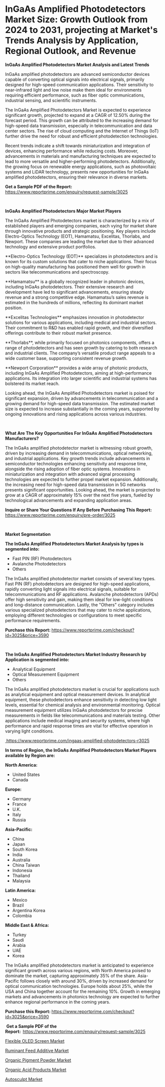 <p><h1>InGaAs Amplified Photodetectors Market Size: Growth Outlook from 2024 to 2031, projecting at Market's Trends Analysis by Application, Regional Outlook, and Revenue</h1></p><p><strong>InGaAs Amplified Photodetectors Market Analysis and Latest Trends</strong></p>
<p><p>InGaAs amplified photodetectors are advanced semiconductor devices capable of converting optical signals into electrical signals, primarily designed for high-speed communication applications. Their sensitivity to near-infrared light and low noise make them ideal for environments requiring efficient performance, such as fiber optic communications, industrial sensing, and scientific instruments.</p><p>The InGaAs Amplified Photodetectors Market is expected to experience significant growth, projected to expand at a CAGR of 12.50% during the forecast period. This growth can be attributed to the increasing demand for high-speed data transmission, especially in telecommunication and data center sectors. The rise of cloud computing and the Internet of Things (IoT) further drive the need for robust and efficient photodetection technologies.</p><p>Recent trends indicate a shift towards miniaturization and integration of devices, enhancing performance while reducing costs. Moreover, advancements in materials and manufacturing techniques are expected to lead to more versatile and higher-performing photodetectors. Additionally, the growing focus on renewable energy applications, such as photovoltaic systems and LiDAR technology, presents new opportunities for InGaAs amplified photodetectors, ensuring their relevance in diverse markets.</p></p>
<p><strong>Get a Sample PDF of the Report:&nbsp;</strong> <a href="https://www.reportprime.com/enquiry/request-sample/3025">https://www.reportprime.com/enquiry/request-sample/3025</a></p>
<p>&nbsp;</p>
<p><strong>InGaAs Amplified Photodetectors Major Market Players</strong></p>
<p><p>The InGaAs Amplified Photodetectors market is characterized by a mix of established players and emerging companies, each vying for market share through innovative products and strategic positioning. Key players include Electro-Optics Technology (EOT), Hamamatsu, Excelitas, Thorlabs, and Newport. These companies are leading the market due to their advanced technology and extensive product portfolios.</p><p>**Electro-Optics Technology (EOT)** specializes in photodetectors and is known for its custom solutions that cater to niche applications. Their focus on high-quality manufacturing has positioned them well for growth in sectors like telecommunications and spectroscopy.</p><p>**Hamamatsu** is a globally recognized leader in photonic devices, including InGaAs photodetectors. Their extensive research and development have led to significant advancements, ensuring steady revenue and a strong competitive edge. Hamamatsu’s sales revenue is estimated in the hundreds of millions, reflecting its dominant market position.</p><p>**Excelitas Technologies** emphasizes innovation in photodetector solutions for various applications, including medical and industrial sectors. Their commitment to R&D has enabled rapid growth, and their diversified offerings contribute to their robust market presence.</p><p>**Thorlabs**, while primarily focused on photonics components, offers a range of photodetectors and has seen growth by catering to both research and industrial clients. The company’s versatile product range appeals to a wide customer base, supporting consistent revenue growth.</p><p>**Newport Corporation** provides a wide array of photonic products, including InGaAs Amplified Photodetectors, aiming at high-performance applications. Its integration into larger scientific and industrial systems has bolstered its market reach.</p><p>Looking ahead, the InGaAs Amplified Photodetectors market is poised for significant expansion, driven by advancements in telecommunication and a growing demand for high-speed data transmission. The estimated market size is expected to increase substantially in the coming years, supported by ongoing innovations and rising applications across various industries.</p></p>
<p>&nbsp;</p>
<p><strong>What Are The Key Opportunities For InGaAs Amplified Photodetectors Manufacturers?</strong></p>
<p><p>The InGaAs amplified photodetector market is witnessing robust growth, driven by increasing demand in telecommunications, optical networking, and industrial applications. Key growth trends include advancements in semiconductor technologies enhancing sensitivity and response time, alongside the rising adoption of fiber optic systems. Innovations in miniaturization and integration with advanced signal processing technologies are expected to further propel market expansion. Additionally, the increasing need for high-speed data transmission in 5G networks presents significant opportunities. Looking ahead, the market is projected to grow at a CAGR of approximately 15% over the next five years, fueled by technological advancements and expanding application areas.</p></p>
<p><strong>Inquire or Share Your Questions If Any Before Purchasing This Report:</strong> <a href="https://www.reportprime.com/enquiry/pre-order/3025">https://www.reportprime.com/enquiry/pre-order/3025</a></p>
<p>&nbsp;</p>
<p><strong>Market Segmentation</strong></p>
<p><strong>The InGaAs Amplified Photodetectors Market Analysis by types is segmented into:</strong></p>
<p><ul><li>Fast PIN (RF) Photodetectors</li><li>Avalanche Photodetectors</li><li>Others</li></ul></p>
<p><p>The InGaAs amplified photodetector market consists of several key types. Fast PIN (RF) photodetectors are designed for high-speed applications, rapidly converting light signals into electrical signals, suitable for telecommunications and RF applications. Avalanche photodetectors (APDs) offer high sensitivity and gain, making them ideal for low-light conditions and long-distance communication. Lastly, the "Others" category includes various specialized photodetectors that may cater to niche applications, employing different technologies or configurations to meet specific performance requirements.</p></p>
<p><strong>Purchase this Report:&nbsp;</strong><a href="https://www.reportprime.com/checkout?id=3025&price=3590">https://www.reportprime.com/checkout?id=3025&price=3590</a></p>
<p>&nbsp;</p>
<p><strong>The InGaAs Amplified Photodetectors Market Industry Research by Application is segmented into:</strong></p>
<p><ul><li>Analytical Equipment</li><li>Optical Measurement Equipment</li><li>Others</li></ul></p>
<p><p>The InGaAs amplified photodetectors market is crucial for applications such as analytical equipment and optical measurement devices. In analytical equipment, these photodetectors enhance sensitivity in detecting low light levels, essential for chemical analysis and environmental monitoring. Optical measurement equipment utilizes InGaAs photodetectors for precise measurements in fields like telecommunications and materials testing. Other applications include medical imaging and security systems, where high performance and rapid response times are vital for effective operation in varying light conditions.</p></p>
<p><a href="https://www.reportprime.com/ingaas-amplified-photodetectors-r3025">&nbsp;https://www.reportprime.com/ingaas-amplified-photodetectors-r3025</a></p>
<p><strong>In terms of Region, the InGaAs Amplified Photodetectors Market Players available by Region are:</strong></p>
<p>
    <p> <strong> North America: </strong>
        <ul>
            <li>United States</li>
            <li>Canada</li>
        </ul>
        </p> 
    <p> <strong> Europe: </strong>
        <ul>
            <li>Germany</li>
            <li>France</li>
            <li>U.K.</li>
            <li>Italy</li>
            <li>Russia</li>
        </ul>
        </p> 
    <p> <strong> Asia-Pacific: </strong>
        <ul>
            <li>China</li>
            <li>Japan</li>
            <li>South Korea</li>
            <li>India</li>
            <li>Australia</li>
            <li>China Taiwan</li>
            <li>Indonesia</li>
            <li>Thailand</li>
            <li>Malaysia</li>
        </ul>
        </p> 
    <p> <strong> Latin America: </strong>
        <ul>
            <li>Mexico</li>
            <li>Brazil</li>
            <li>Argentina Korea</li>
            <li>Colombia</li>
        </ul>
        </p> 
    <p> <strong> Middle East & Africa: </strong>
        <ul>
            <li>Turkey</li>
            <li>Saudi</li>
            <li>Arabia</li>
            <li>UAE</li>
            <li>Korea</li>
        </ul>
    </p>
    </p>
<p><p>The InGaAs amplified photodetectors market is anticipated to experience significant growth across various regions, with North America poised to dominate the market, capturing approximately 35% of the share. Asia-Pacific follows closely with around 30%, driven by increased demand for optical communication technologies. Europe holds about 25%, while the USA and China together account for the remaining 10%. Growth in emerging markets and advancements in photonics technology are expected to further enhance regional performance in the coming years.</p></p>
<p><strong>Purchase this Report: </strong><a href="https://www.reportprime.com/checkout?id=3025&price=3590">https://www.reportprime.com/checkout?id=3025&price=3590</a></p>
<p>&nbsp;<strong>Get a Sample PDF of the Report:&nbsp;&nbsp;</strong><a href="https://www.reportprime.com/enquiry/request-sample/3025">https://www.reportprime.com/enquiry/request-sample/3025</a></p>
<p><strong></strong></p>
<p><p><a href="https://www.linkedin.com/pulse/flexible-oled-screen-market-global-regional-analysis-nye2f?trackingId=URZUw%2FnbTgSFfuijZ8CncA%3D%3D">Flexible OLED Screen Market</a></p><p><a href="https://issuu.com/reportprime-2/docs/ruminant-feed-additive-market-size-_09765440c58b4c">Ruminant Feed Additive Market</a></p><p><a href="https://www.linkedin.com/pulse/organic-pigment-powder-industry-sector-market-dynamics-future-q6uqc?trackingId=eA2izXu5Tcea02VoyzNY%2Bg%3D%3D">Organic Pigment Powder Market</a></p><p><a href="https://issuu.com/reportprime-2/docs/organic-acid-products-market-size-2_f325b4efef8e13">Organic Acid Products Market</a></p><p><a href="https://www.linkedin.com/pulse/navigating-global-autosculpt-market-landscape-trends-forecasts-1foxe?trackingId=jYD61jtjQPaaTUfgUzo6cg%3D%3D">Autosculpt Market</a></p></p>